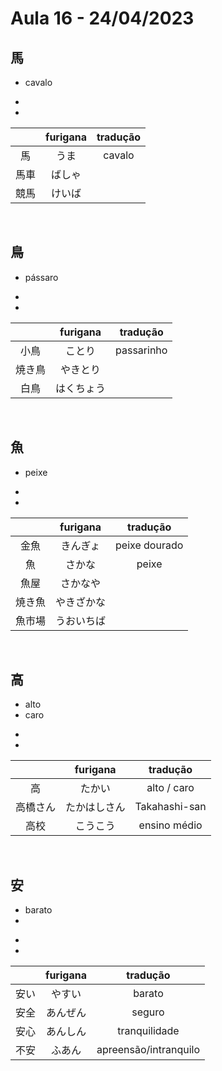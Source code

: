 # Aula 16 - 24/04/2023


## 馬
- cavalo

<ul><li></li><li></li></ul>

|  | furigana | tradução |
|:---:|:---:|:---:|
| 馬 | うま | cavalo |
| 馬車 | ばしゃ |  |
| 競馬 | けいば |  |

<br>


## 鳥
- pássaro

<ul><li></li><li></li></ul>

|  | furigana | tradução |
|:---:|:---:|:---:|
| 小鳥 | ことり | passarinho |
| 焼き鳥 | やきとり |  |
| 白鳥 | はくちょう |  |

<br>


## 魚
- peixe

<ul><li></li><li></li></ul>

|  | furigana | tradução |
|:---:|:---:|:---:|
| 金魚 | きんぎょ | peixe dourado |
| 魚 | さかな | peixe |
| 魚屋 | さかなや |  |
| 焼き魚 | やきざかな |  |
| 魚市場 | うおいちば |  |

<br>


## 高
<ul><li>alto</li><li>caro</li></ul>

<ul><li></li><li></li></ul>

|  | furigana | tradução |
|:---:|:---:|:---:|
| 高 | たかい | alto / caro |
| 高橋さん | たかはしさん | Takahashi-san |
| 高校 | こうこう | ensino médio |

<br>


## 安
<ul><li>barato</li><li></li></ul>

<ul><li></li><li></li></ul>

|  | furigana | tradução |
|:---:|:---:|:---:|
| 安い | やすい | barato |
| 安全 | あんぜん | seguro |
| 安心 | あんしん | tranquilidade |
| 不安 | ふあん | apreensão/intranquilo |